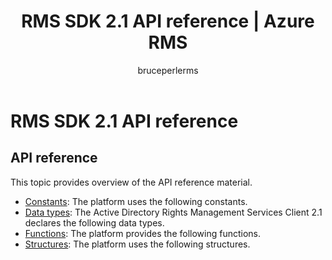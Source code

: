 ﻿---
# required metadata

title: RMS SDK 2.1 API reference | Azure RMS
description: The Microsoft Rights Management SDK 2.1 supports several operating systems; Android, iOS, OS X, Linux, Windows Phone and Windows Store.
keywords:
author: bruceperlerms
manager: mbaldwin
ms.date: 04/28/2016
ms.topic: article
ms.prod: azure
ms.service: rights-management
ms.technology: techgroup-identity
ms.assetid: 04e76449-2945-4054-aa3e-94d642620a1e
# optional metadata

#ROBOTS:
audience: developer
#ms.devlang:
ms.reviewer: shubhamp
ms.suite: ems
#ms.tgt_pltfrm:
#ms.custom:

---

# RMS SDK 2.1 API reference 

## API reference

This topic provides overview of the API reference material.

- [Constants](/rights-management/sdk/2.1/api/win/constants):  The platform uses the following constants.
- [Data types](/rights-management/sdk/2.1/api/win/data%20types): The Active Directory Rights Management Services Client 2.1 declares the following data types.
- [Functions](/rights-management/sdk/2.1/api/win/functions):  The platform provides the following functions.
- [Structures](/rights-management/sdk/2.1/api/win/structures):  The platform uses the following structures.

